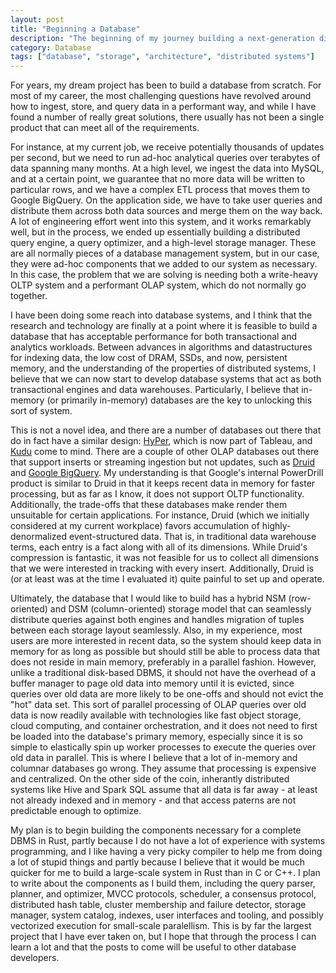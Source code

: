```yaml
---
layout: post
title: "Beginning a Database"
description: "The beginning of my journey building a next-generation distributed database"
category: Database
tags: ["database", "storage", "architecture", "distributed systems"]
---
```


For years, my dream project has been to build a database from scratch. For
most of my career, the most challenging questions have revolved around how to
ingest, store, and query data in a performant way, and while I have found a
number of really great solutions, there usually has not been a single product
that can meet all of the requirements.

For instance, at my current job, we receive potentially thousands of updates
per second, but we need to run ad-hoc analytical queries over terabytes of
data spanning many months. At a high level, we ingest the data into MySQL,
and at a certain point, we guarantee that no more data will be written to
particular rows, and we have a complex ETL process that moves them to Google
BigQuery. On the application side, we have to take user queries and distribute
them across both data sources and merge them on the way back. A lot of
engineering effort went into this system, and it works remarkably well, but in
the process, we ended up essentially building a distributed query engine, a
query optimizer, and a high-level storage manager. These are all normally
pieces of a database management system, but in our case, they were ad-hoc
components that we added to our system as necessary. In this case, the problem
that we are solving is needing both a write-heavy OLTP system and a performant
OLAP system, which do not normally go together.

I have been doing some reach into database systems, and I think that the
research and technology are finally at a point where it is feasible to build
a database that has acceptable performance for both transactional and analytics
workloads. Between advances in algorithms and datastructures for indexing data,
the low cost of DRAM, SSDs, and now, persistent memory, and the understanding of
the properties of distributed systems, I believe that we can now start to
develop database systems that act as both transactional engines and data
warehouses. Particularly, I believe that in-memory (or primarily in-memory)
databases are the key to unlocking this sort of system.

<script async src="//pagead2.googlesyndication.com/pagead/js/adsbygoogle.js"></script>
<ins class="adsbygoogle"
     style="display:block; text-align:center;"
     data-ad-layout="in-article"
     data-ad-format="fluid"
     data-ad-client="ca-pub-6265787006533161"
     data-ad-slot="3706397953"></ins>
<script>
(adsbygoogle = window.adsbygoogle || []).push({});
</script>

This is not a novel idea, and there are a number of databases out there that
do in fact have a similar design: [HyPer](https://hyper-db.de/), which is now
part of Tableau, and [Kudu](https://kudu.apache.org/) come to mind. There are
a couple of other OLAP databases out there that support inserts or streaming
ingestion but not updates, such as [Druid](http://druid.io/) and
[Google BigQuery](https://cloud.google.com/bigquery/). My understanding is that
Google's internal PowerDrill product is similar to Druid in that it keeps
recent data in memory for faster processing, but as far as I know, it does not
support OLTP functionality. Additionally, the trade-offs that these databases
make render them unsuitable for certain applications. For instance, Druid
(which we initially considered at my current workplace) favors accumulation of
highly-denormalized event-structured data. That is, in traditional data
warehouse terms, each entry is a fact along with all of its dimensions. While
Druid's compression is fantastic, it was not feasible for us to collect all
dimensions that we were interested in tracking with every insert. Additionally,
Druid is (or at least was at the time I evaluated it) quite painful to set up
and operate.

Ultimately, the database that I would like to build has a hybrid NSM
(row-oriented) and DSM (column-oriented) storage model that can seamlessly
distribute queries against both engines and handles migration of tuples between
each storage layout seamlessly. Also, in my experience, most users are more
interested in recent data, so the system should keep data in memory for as long
as possible but should still be able to process data that does not reside in
main memory, preferably in a parallel fashion. However, unlike a traditional
disk-based DBMS, it should not have the overhead of a buffer manager to page old
data into memory until it is evicted, since queries over old data are more
likely to be one-offs and should not evict the "hot" data set. This sort of
parallel processing of OLAP queries over old data is now readily available
with technologies like fast object storage, cloud computing, and container
orchestration, and it does not need to first be loaded into the database's
primary memory, especially since it is so simple to elastically spin up
worker processes to execute the queries over old data in parallel. This is
where I believe that a lot of in-memory and columnar databases go wrong. They
assume that processing is expensive and centralized. On the other side of the
coin, inherantly distributed systems like Hive and Spark SQL assume that
all data is far away - at least not already indexed and in memory - and that
access paterns are not predictable enough to optimize.

My plan is to begin building the components necessary for a complete DBMS in
Rust, partly because I do not have a lot of experience with systems programming,
and I like having a very picky compiler to help me from doing a lot of stupid
things and partly because I believe that it would be much quicker for me to
build a large-scale system in Rust than in C or C++. I plan to write about the
components as I build them, including the query parser, planner, and optimizer,
MVCC protocols, scheduler, a consensus protocol, distributed hash table,
cluster membership and failure detector, storage manager, system catalog,
indexes, user interfaces and tooling, and possibly vectorized execution for
small-scale paralellism. This is by far the largest project that I have ever
taken on, but I hope that through the process I can learn a lot and that the
posts to come will be useful to other database developers.
